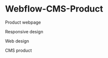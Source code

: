 # Webflow-CMS-Product




Product webpage






Responsive design






Web design






CMS product
